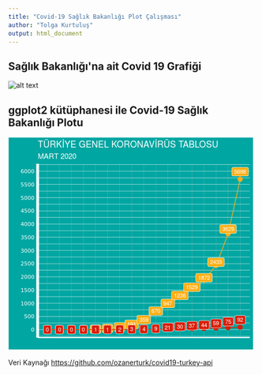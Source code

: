 ```yaml
---
title: "Covid-19 Sağlık Bakanlığı Plot Çalışması"
author: "Tolga Kurtuluş"
output: html_document
---
```


## Sağlık Bakanlığı'na ait Covid 19 Grafiği 

![alt text](https://pbs.twimg.com/media/EUJJFSCWoAIcjDF.jpg)

## ggplot2 kütüphanesi ile Covid-19 Sağlık Bakanlığı Plotu

![alt text](https://github.com/tolgakurtuluss/covid19saglikbakanligimap/blob/main/covidmaptr.png?raw=true)



Veri Kaynağı https://github.com/ozanerturk/covid19-turkey-api

